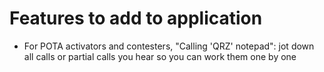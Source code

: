 # Features to add to application
- For POTA activators and contesters, "Calling 'QRZ' notepad": jot down all calls or partial calls you hear so you can work them one by one
